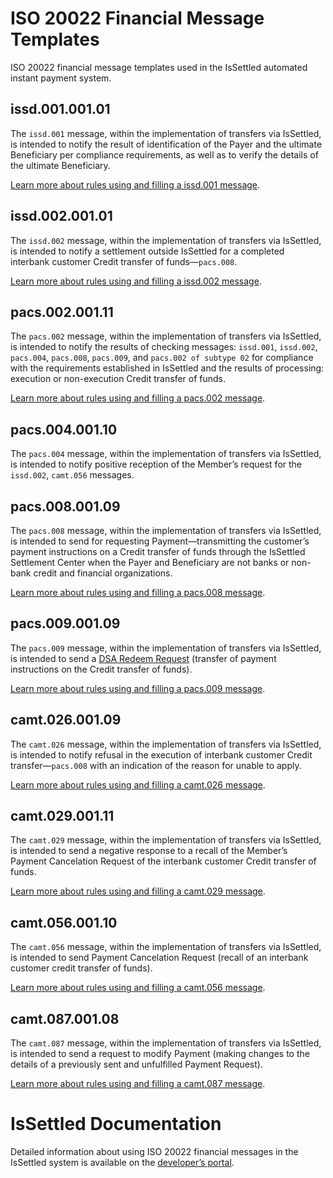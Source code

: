 # ISO 20022 Financial Message Templates

ISO 20022 financial message templates used in the IsSettled automated instant payment system.

## issd.001.001.01

The `issd.001` message, within the implementation of transfers via IsSettled, is intended to notify the result of identification of the Payer and the ultimate Beneficiary per compliance requirements, as well as to verify the details of the ultimate Beneficiary.

[Learn more about rules using and filling a issd.001 message](https://developer.issettled.com/docs-iso-20022/issettled-001-customer-identification-status-notification).

## issd.002.001.01

The `issd.002` message, within the implementation of transfers via IsSettled, is intended to notify a settlement outside IsSettled for a completed interbank customer Credit transfer of funds—`pacs.008`.

[Learn more about rules using and filling a issd.002 message](https://developer.issettled.com/docs-iso-20022/issettled-002-transaction-settlement-notification).

## pacs.002.001.11

The `pacs.002` message, within the implementation of transfers via IsSettled, is intended to notify the results of checking messages: `issd.001`, `issd.002`, `pacs.004`, `pacs.008`, `pacs.009`, and `pacs.002 of subtype 02` for compliance with the requirements established in IsSettled and the results of processing: execution or non-execution Credit transfer of funds.

[Learn more about rules using and filling a pacs.002 message](https://developer.issettled.com/docs-iso-20022/pacs-002-fi-to-fi-payment-status-report).

## pacs.004.001.10

The `pacs.004` message, within the implementation of transfers via IsSettled, is intended to notify positive reception of the Member’s request for the `issd.002`, `camt.056` messages.

## pacs.008.001.09

The `pacs.008` message, within the implementation of transfers via IsSettled, is intended to send for requesting Payment—transmitting the customer’s payment instructions on a Credit transfer of funds through the IsSettled Settlement Center when the Payer and Beneficiary are not banks or non-bank credit and financial organizations.

[Learn more about rules using and filling a pacs.008 message](https://developer.issettled.com/docs-iso-20022/pacs-008-fi-to-fi-customer-credit-transfer).

## pacs.009.001.09

The `pacs.009` message, within the implementation of transfers via IsSettled, is intended to send a [DSA Redeem Request](https://developer.issettled.com/docs-scenarios/redeem-dsa/) (transfer of payment instructions on the Credit transfer of funds).

[Learn more about rules using and filling a pacs.009 message](https://developer.issettled.com/docs-iso-20022/pacs-009-financial-institution-credit-transfer).

## camt.026.001.09

The `camt.026` message, within the implementation of transfers via IsSettled, is intended to notify refusal in the execution of interbank customer Credit transfer—`pacs.008` with an indication of the reason for unable to apply.

[Learn more about rules using and filling a camt.026 message](https://developer.issettled.com/docs-iso-20022/camt-026-unable-to-apply).

## camt.029.001.11

The `camt.029` message, within the implementation of transfers via IsSettled, is intended to send a negative response to a recall of the Member’s Payment Cancelation Request of the interbank customer Credit transfer of funds.

[Learn more about rules using and filling a camt.029 message](https://developer.issettled.com/docs-iso-20022/camt-029-resolution-of-investigation).

## camt.056.001.10

The `camt.056` message, within the implementation of transfers via IsSettled, is intended to send Payment Cancelation Request (recall of an interbank customer credit transfer of funds).

[Learn more about rules using and filling a camt.056 message](https://developer.issettled.com/docs-iso-20022/camt-056-fi-to-fi-payment-cancellation-request).

## camt.087.001.08

The `camt.087` message, within the implementation of transfers via IsSettled, is intended to send a request to modify Payment (making changes to the details of a previously sent and unfulfilled Payment Request).

[Learn more about rules using and filling a camt.087 message](https://developer.issettled.com/docs-iso-20022/camt-087-request-to-modify-payment).

# IsSettled Documentation

Detailed information about using ISO 20022 financial messages in the IsSettled system is available on the [developer’s portal](https://developer.issettled.com/docs-iso-20022-introduction).